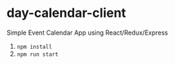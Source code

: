 # day-calendar-client
Simple Event Calendar App using React/Redux/Express

1. `npm install`
2. `npm run start`
